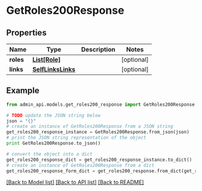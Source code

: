 # GetRoles200Response


## Properties
Name | Type | Description | Notes
------------ | ------------- | ------------- | -------------
**roles** | [**List[Role]**](Role.md) |  | [optional] 
**links** | [**SelfLinksLinks**](SelfLinksLinks.md) |  | [optional] 

## Example

```python
from admin_api.models.get_roles200_response import GetRoles200Response

# TODO update the JSON string below
json = "{}"
# create an instance of GetRoles200Response from a JSON string
get_roles200_response_instance = GetRoles200Response.from_json(json)
# print the JSON string representation of the object
print GetRoles200Response.to_json()

# convert the object into a dict
get_roles200_response_dict = get_roles200_response_instance.to_dict()
# create an instance of GetRoles200Response from a dict
get_roles200_response_form_dict = get_roles200_response.from_dict(get_roles200_response_dict)
```
[[Back to Model list]](../README.md#documentation-for-models) [[Back to API list]](../README.md#documentation-for-api-endpoints) [[Back to README]](../README.md)


